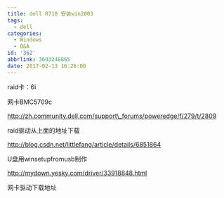 ```yaml
---
title: dell R710 安装win2003
tags:
  - dell
categories:
  - Windows
  - Q&A
id: '362'
abbrlink: 3603248865
date: 2017-02-13 16:26:00
---
```


raid卡：6i

网卡BMC5709c

  

http://zh.community.dell.com/support\_forums/poweredge/f/279/t/2809

raid驱动从上面的地址下载

  

http://blog.csdn.net/littlefang/article/details/6851864

U盘用winsetupfromusb制作

  

http://mydown.yesky.com/driver/33918848.html

网卡驱动下载地址